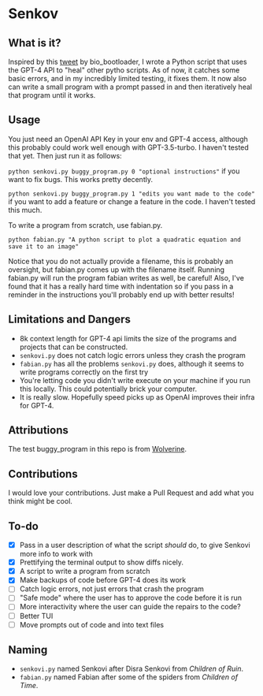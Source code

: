 # Senkov

## What is it?
Inspired by this [tweet](https://twitter.com/bio_bootloader/status/1636880208304431104?s=20) by bio_bootloader, I wrote a Python script that uses the GPT-4 API to "heal" other pytho scripts. As of now, it catches some basic errors, and in my incredibly limited testing, it fixes them. It now also can write a small program with a prompt passed in and then iteratively heal that program until it works.

## Usage
You just need an OpenAI API Key in your env and GPT-4 access, although this probably could work well enough with GPT-3.5-turbo. I haven't tested that yet.
Then just run it as follows:

`python senkovi.py buggy_program.py 0 "optional instructions"` if you want to fix bugs. This works pretty decently.

`python senkovi.py buggy_program.py 1 "edits you want made to the code"` if you want to add a feature or change a feature in the code. I haven't tested this much.

To write a program from scratch, use fabian.py.

`python fabian.py "A python script to plot a quadratic equation and save it to an image"`

Notice that you do not actually provide a filename, this is probably an oversight, but fabian.py comes up with the filename itself.
Running fabian.py will run the program fabian writes as well, be careful! Also, I've found that it has a really hard time with indentation
so if you pass in a reminder in the instructions you'll probably end up with better results! 

## Limitations and Dangers
- 8k context length for GPT-4 api limits the size of the programs and projects that can be constructed.
- `senkovi.py` does not catch logic errors unless they crash the program
- `fabian.py` has all the problems `senkovi.py` does, although it seems to write programs correctly on the first try
- You're letting code you didn't write execute on your machine if you run this locally. This could potentially brick your computer.
- It is really slow. Hopefully speed picks up as OpenAI improves their infra for GPT-4.

## Attributions
The test buggy_program in this repo is from [Wolverine](https://github.com/biobootloader/wolverine/tree/main).

## Contributions
I would love your contributions. Just make a Pull Request and add what you think might be cool.

## To-do
- [x] Pass in a user description of what the script *should* do, to give Senkovi more info to work with
- [x] Prettifying the terminal output to show diffs nicely.
- [x] A script to write a program from scratch
- [x] Make backups of code before GPT-4 does its work
- [ ] Catch logic errors, not just errors that crash the program
- [ ] "Safe mode" where the user has to approve the code before it is run
- [ ] More interactivity where the user can guide the repairs to the code?
- [ ] Better TUI
- [ ] Move prompts out of code and into text files

## Naming
- `senkovi.py` named Senkovi after Disra Senkovi from *Children of Ruin*.
- `fabian.py` named Fabian after some of the spiders from *Children of Time*.
